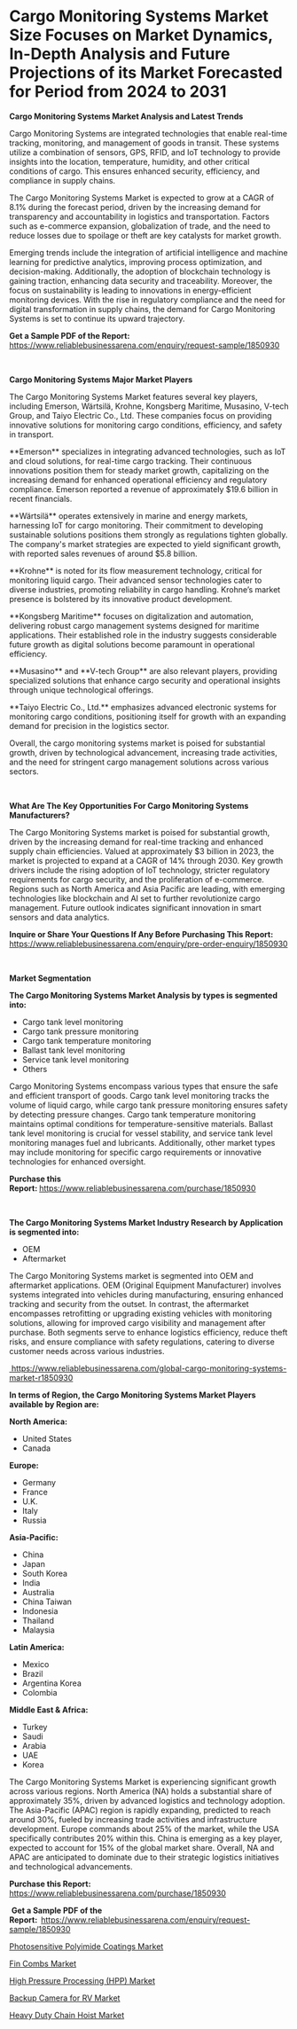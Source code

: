 <p><h1>Cargo Monitoring Systems Market Size Focuses on Market Dynamics, In-Depth Analysis and Future Projections of its Market Forecasted for Period from 2024 to 2031</h1></p><p><strong>Cargo Monitoring Systems Market Analysis and Latest Trends</strong></p>
<p><p>Cargo Monitoring Systems are integrated technologies that enable real-time tracking, monitoring, and management of goods in transit. These systems utilize a combination of sensors, GPS, RFID, and IoT technology to provide insights into the location, temperature, humidity, and other critical conditions of cargo. This ensures enhanced security, efficiency, and compliance in supply chains.</p><p>The Cargo Monitoring Systems Market is expected to grow at a CAGR of 8.1% during the forecast period, driven by the increasing demand for transparency and accountability in logistics and transportation. Factors such as e-commerce expansion, globalization of trade, and the need to reduce losses due to spoilage or theft are key catalysts for market growth. </p><p>Emerging trends include the integration of artificial intelligence and machine learning for predictive analytics, improving process optimization, and decision-making. Additionally, the adoption of blockchain technology is gaining traction, enhancing data security and traceability. Moreover, the focus on sustainability is leading to innovations in energy-efficient monitoring devices. With the rise in regulatory compliance and the need for digital transformation in supply chains, the demand for Cargo Monitoring Systems is set to continue its upward trajectory.</p></p>
<p><strong>Get a Sample PDF of the Report:&nbsp;</strong> <a href="https://www.reliablebusinessarena.com/enquiry/request-sample/1850930?utm_campaign=1285&utm_medium=2&utm_source=Github&utm_content=ia&utm_term=17102024&utm_id=cargo-monitoring-systems">https://www.reliablebusinessarena.com/enquiry/request-sample/1850930</a></p>
<p>&nbsp;</p>
<p><strong>Cargo Monitoring Systems Major Market Players</strong></p>
<p><p>The Cargo Monitoring Systems Market features several key players, including Emerson, Wärtsilä, Krohne, Kongsberg Maritime, Musasino, V-tech Group, and Taiyo Electric Co., Ltd. These companies focus on providing innovative solutions for monitoring cargo conditions, efficiency, and safety in transport.</p><p>**Emerson** specializes in integrating advanced technologies, such as IoT and cloud solutions, for real-time cargo tracking. Their continuous innovations position them for steady market growth, capitalizing on the increasing demand for enhanced operational efficiency and regulatory compliance. Emerson reported a revenue of approximately $19.6 billion in recent financials.</p><p>**Wärtsilä** operates extensively in marine and energy markets, harnessing IoT for cargo monitoring. Their commitment to developing sustainable solutions positions them strongly as regulations tighten globally. The company's market strategies are expected to yield significant growth, with reported sales revenues of around $5.8 billion.</p><p>**Krohne** is noted for its flow measurement technology, critical for monitoring liquid cargo. Their advanced sensor technologies cater to diverse industries, promoting reliability in cargo handling. Krohne’s market presence is bolstered by its innovative product development.</p><p>**Kongsberg Maritime** focuses on digitalization and automation, delivering robust cargo management systems designed for maritime applications. Their established role in the industry suggests considerable future growth as digital solutions become paramount in operational efficiency.</p><p>**Musasino** and **V-tech Group** are also relevant players, providing specialized solutions that enhance cargo security and operational insights through unique technological offerings.</p><p>**Taiyo Electric Co., Ltd.** emphasizes advanced electronic systems for monitoring cargo conditions, positioning itself for growth with an expanding demand for precision in the logistics sector.</p><p>Overall, the cargo monitoring systems market is poised for substantial growth, driven by technological advancement, increasing trade activities, and the need for stringent cargo management solutions across various sectors.</p></p>
<p>&nbsp;</p>
<p><strong>What Are The Key Opportunities For Cargo Monitoring Systems Manufacturers?</strong></p>
<p><p>The Cargo Monitoring Systems market is poised for substantial growth, driven by the increasing demand for real-time tracking and enhanced supply chain efficiencies. Valued at approximately $3 billion in 2023, the market is projected to expand at a CAGR of 14% through 2030. Key growth drivers include the rising adoption of IoT technology, stricter regulatory requirements for cargo security, and the proliferation of e-commerce. Regions such as North America and Asia Pacific are leading, with emerging technologies like blockchain and AI set to further revolutionize cargo management. Future outlook indicates significant innovation in smart sensors and data analytics.</p></p>
<p><strong>Inquire or Share Your Questions If Any Before Purchasing This Report:</strong> <a href="https://www.reliablebusinessarena.com/enquiry/pre-order-enquiry/1850930?utm_campaign=1285&utm_medium=2&utm_source=Github&utm_content=ia&utm_term=17102024&utm_id=cargo-monitoring-systems">https://www.reliablebusinessarena.com/enquiry/pre-order-enquiry/1850930</a></p>
<p>&nbsp;</p>
<p><strong>Market Segmentation</strong></p>
<p><strong>The Cargo Monitoring Systems Market Analysis by types is segmented into:</strong></p>
<p><ul><li>Cargo tank level monitoring</li><li>Cargo tank pressure monitoring</li><li>Cargo tank temperature monitoring</li><li>Ballast tank level monitoring</li><li>Service tank level monitoring</li><li>Others</li></ul></p>
<p><p>Cargo Monitoring Systems encompass various types that ensure the safe and efficient transport of goods. Cargo tank level monitoring tracks the volume of liquid cargo, while cargo tank pressure monitoring ensures safety by detecting pressure changes. Cargo tank temperature monitoring maintains optimal conditions for temperature-sensitive materials. Ballast tank level monitoring is crucial for vessel stability, and service tank level monitoring manages fuel and lubricants. Additionally, other market types may include monitoring for specific cargo requirements or innovative technologies for enhanced oversight.</p></p>
<p><strong>Purchase this Report:&nbsp;</strong><a href="https://www.reliablebusinessarena.com/purchase/1850930?utm_campaign=1285&utm_medium=2&utm_source=Github&utm_content=ia&utm_term=17102024&utm_id=cargo-monitoring-systems">https://www.reliablebusinessarena.com/purchase/1850930</a></p>
<p>&nbsp;</p>
<p><strong>The Cargo Monitoring Systems Market Industry Research by Application is segmented into:</strong></p>
<p><ul><li>OEM</li><li>Aftermarket</li></ul></p>
<p><p>The Cargo Monitoring Systems market is segmented into OEM and aftermarket applications. OEM (Original Equipment Manufacturer) involves systems integrated into vehicles during manufacturing, ensuring enhanced tracking and security from the outset. In contrast, the aftermarket encompasses retrofitting or upgrading existing vehicles with monitoring solutions, allowing for improved cargo visibility and management after purchase. Both segments serve to enhance logistics efficiency, reduce theft risks, and ensure compliance with safety regulations, catering to diverse customer needs across various industries.</p></p>
<p><a href="https://www.reliablebusinessarena.com/global-cargo-monitoring-systems-market-r1850930?utm_campaign=1285&utm_medium=2&utm_source=Github&utm_content=ia&utm_term=17102024&utm_id=cargo-monitoring-systems">&nbsp;https://www.reliablebusinessarena.com/global-cargo-monitoring-systems-market-r1850930</a></p>
<p><strong>In terms of Region, the Cargo Monitoring Systems Market Players available by Region are:</strong></p>
<p>
    <p> <strong> North America: </strong>
        <ul>
            <li>United States</li>
            <li>Canada</li>
        </ul>
        </p> 
    <p> <strong> Europe: </strong>
        <ul>
            <li>Germany</li>
            <li>France</li>
            <li>U.K.</li>
            <li>Italy</li>
            <li>Russia</li>
        </ul>
        </p> 
    <p> <strong> Asia-Pacific: </strong>
        <ul>
            <li>China</li>
            <li>Japan</li>
            <li>South Korea</li>
            <li>India</li>
            <li>Australia</li>
            <li>China Taiwan</li>
            <li>Indonesia</li>
            <li>Thailand</li>
            <li>Malaysia</li>
        </ul>
        </p> 
    <p> <strong> Latin America: </strong>
        <ul>
            <li>Mexico</li>
            <li>Brazil</li>
            <li>Argentina Korea</li>
            <li>Colombia</li>
        </ul>
        </p> 
    <p> <strong> Middle East & Africa: </strong>
        <ul>
            <li>Turkey</li>
            <li>Saudi</li>
            <li>Arabia</li>
            <li>UAE</li>
            <li>Korea</li>
        </ul>
    </p>
    </p>
<p><p>The Cargo Monitoring Systems Market is experiencing significant growth across various regions. North America (NA) holds a substantial share of approximately 35%, driven by advanced logistics and technology adoption. The Asia-Pacific (APAC) region is rapidly expanding, predicted to reach around 30%, fueled by increasing trade activities and infrastructure development. Europe commands about 25% of the market, while the USA specifically contributes 20% within this. China is emerging as a key player, expected to account for 15% of the global market share. Overall, NA and APAC are anticipated to dominate due to their strategic logistics initiatives and technological advancements.</p></p>
<p><strong>Purchase this Report: </strong><a href="https://www.reliablebusinessarena.com/purchase/1850930?utm_campaign=1285&utm_medium=2&utm_source=Github&utm_content=ia&utm_term=17102024&utm_id=cargo-monitoring-systems">https://www.reliablebusinessarena.com/purchase/1850930</a></p>
<p>&nbsp;<strong>Get a Sample PDF of the Report:&nbsp;&nbsp;</strong><a href="https://www.reliablebusinessarena.com/enquiry/request-sample/1850930?utm_campaign=1285&utm_medium=2&utm_source=Github&utm_content=ia&utm_term=17102024&utm_id=cargo-monitoring-systems">https://www.reliablebusinessarena.com/enquiry/request-sample/1850930</a></p>
<p><strong></strong></p>
<p><p><a href="https://github.com/shanicesca7t/Market-Research-Report-List-1/blob/main/photosensitive-polyimide-coatings-market.md?utm_campaign=1285&utm_medium=2&utm_source=Github&utm_content=ia&utm_term=17102024&utm_id=cargo-monitoring-systems">Photosensitive Polyimide Coatings Market</a></p><p><a href="https://www.linkedin.com/pulse/global-fin-combs-market-focus-application-end-use-industry-fz1he?utm_campaign=1285&utm_medium=2&utm_source=Github&utm_content=ia&utm_term=17102024&utm_id=cargo-monitoring-systems">Fin Combs Market</a></p><p><a href="https://github.com/sofayahoo2023/Market-Research-Report-List-6/blob/main/high-pressure-processing-hpp-market.md?utm_campaign=1285&utm_medium=2&utm_source=Github&utm_content=ia&utm_term=17102024&utm_id=cargo-monitoring-systems">High Pressure Processing (HPP) Market</a></p><p><a href="https://www.linkedin.com/pulse/competitive-intelligence-backup-camera-rv-market-key-4jbhe?utm_campaign=1285&utm_medium=2&utm_source=Github&utm_content=ia&utm_term=17102024&utm_id=cargo-monitoring-systems">Backup Camera for RV Market</a></p><p><a href="https://issuu.com/reportprime-2/docs/heavy-duty-chain-hoist-market-size-_a4ea096df8702c?utm_campaign=1285&utm_medium=2&utm_source=Github&utm_content=ia&utm_term=17102024&utm_id=cargo-monitoring-systems">Heavy Duty Chain Hoist Market</a></p></p>